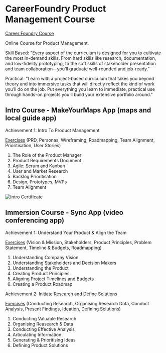 # CareerFoundry Product Management Course

[Career Foundry Course](https://careerfoundry.com/en/courses/become-a-product-manager/)

Online Course for Product Management.

Skill Based:
"Every aspect of the curriculum is designed for you to cultivate the most in-demand  skills. From hard skills like research, documentation, and low-fidelity prototyping,  to the soft skills of stakeholder presentation and team collaboration—you’ll  graduate well-rounded and job-ready."

Practical:
"Learn with a project-based curriculum that takes you beyond theory and into  immersive tasks that will directly reflect the kind of work you’ll do on the job.  Put everything you learn to immediate, practical use through hands-on projects  you’ll build your extensive portfolio around."

## Intro Course - MakeYourMaps App (maps and local guide app)

Achievement 1: Intro To Product Management

[Exercises](/intro/) (PRD, Personas, Wireframing, Roadmapping, Team Alignment, Prioritisation, User Stories)

1. The Role of the Product Manager
2. Product Requirements Document
3. Agile: Scrum and Kanban
4. User and Market Research
5. Backlog Prioritisation
6. Design, Prototypes, MVPs
7. Team Alignment

![Intro Certificate](https://github.com/mariusavram91/cf-pm/blob/main/CareerFoundry_Certificate_Marius%20Avram.png)

## Immersion Course - Sync App (video conferencing app)

Achievement 1: Understand Your Product & Align the Team

[Exercises](/main/1) (Vision & Mission, Stakeholders, Product Principles, Problem Statement, Timeline & Budgets, Roadmapping)

1. Understanding Company Vision
2. Understanding Stakeholders and Decision Makers
3. Understanding the Product
4. Creating Product Principles
5. Aligning Project Timelines and Budgets
6. Creating a Product Roadmap

Achievement 2: Initiate Research and Define Solutions

[Exercises](/main/2) (Conducting Research, Organising Research Data, Conduct Analysis, Present Findings, Ideation, Defining Solutions)

1. Conducting Valuable Research
2. Organising Reasearch & Data
3. Conducting Effective Analysis
4. Articulating Information
5. Generating & Prioritising Ideas
6. Defining Product Solutions
